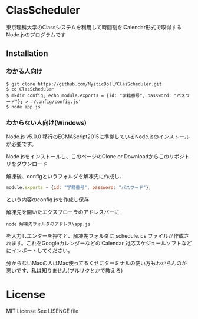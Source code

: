 # ClasScheduler
東京理科大学のClassシステムを利用して時間割をiCalendar形式で取得するNode.jsのプログラムです

## Installation
### わかる人向け
```
$ git clone https://github.com/MysticDoll/ClasScheduler.git
$ cd ClasScheduler
$ mkdir config; echo module.exports = {id: "学籍番号", password: "パスワード"}; > ./config/config.js'
$ node app.js
```

### わからない人向け(Windows)
Node.js v5.0.0 移行のECMAScript2015に準拠しているNode.jsのインストールが必要です。

Node.jsをインストールし、このページのClone or Downloadからこのリポジトリをダウンロード

解凍後、configというフォルダを解凍先に作成し、

```js
module.exports = {id: "学籍番号", password: "パスワード"};
```

という内容のconfig.jsを作成し保存

解凍先を開いたエクスプローラのアドレスバーに

`node 解凍先フォルダのアドレス\app.js`

を入力しエンターを押すと、解凍先フォルダに schedule.ics ファイルが作成されます。これをGoogleカレンダーなどのiCalendar 対応スケジュールソフトなどにインポートしてください。

分からないMacの人はMac使ってるくせにターミナルの使い方もわからんのが悪いです、私は知りません(プルリクとかで教えろ)

# License
MIT License See LISENCE file
